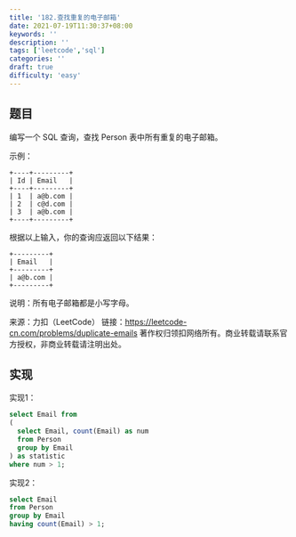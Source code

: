 ```yaml
---
title: '182.查找重复的电子邮箱'
date: 2021-07-19T11:30:37+08:00
keywords: ''
description: ''
tags: ['leetcode','sql']
categories: ''
draft: true
difficulty: 'easy'
---
```


## 题目

编写一个 SQL 查询，查找 Person 表中所有重复的电子邮箱。

示例：
```
+----+---------+
| Id | Email   |
+----+---------+
| 1  | a@b.com |
| 2  | c@d.com |
| 3  | a@b.com |
+----+---------+
```

根据以上输入，你的查询应返回以下结果：
```
+---------+
| Email   |
+---------+
| a@b.com |
+---------+
```
说明：所有电子邮箱都是小写字母。

来源：力扣（LeetCode）
链接：https://leetcode-cn.com/problems/duplicate-emails
著作权归领扣网络所有。商业转载请联系官方授权，非商业转载请注明出处。

## 实现

实现1：

```sql
select Email from
(
  select Email, count(Email) as num
  from Person
  group by Email
) as statistic
where num > 1;
```

实现2：

```sql
select Email
from Person
group by Email
having count(Email) > 1;
```
